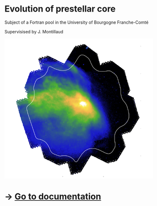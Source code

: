 Evolution of prestellar core
===

Subject of a Fortran pool in the University of Bourgogne Franche-Comté

Supervisised by J. Montillaud

![](docs/thumbnail.png)

# ->  [Go to documentation](https://evolution-of-prestellar-core.readthedocs.io)